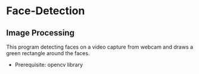 # Face-Detection

<h2>Image Processing</h2>
This program detecting faces on a video capture from webcam and draws a green rectangle around the faces.

* Prerequisite: opencv library
